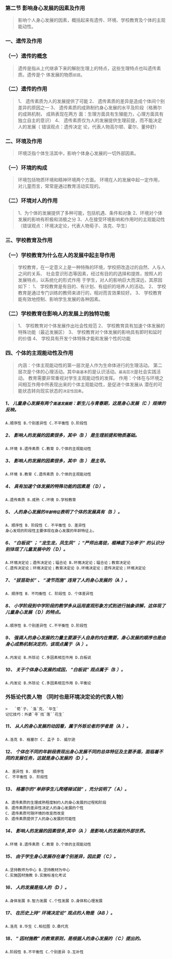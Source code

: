 ### 第二节 影响身心发展的因素及作用
>   影响个人身心发展的因素，概括起来有遗传、环境、学校教育及个体的主观能动性。

### 一、遗传及作用
### （一）遗传的概念
>   遗传是指从上代继承下来的解剖生理上的特点，这些生理特点也叫遗传素质。遗传是个
体发展的物质`前提`。

### （二）遗传的作用
>   1、 遗传素质为人的发展提供了可能
    2、 遗传素质的差异是造成个体间个别差异的原因之一
    3、 遗传素质的成熟制约身心发展的水平及阶段（格赛尔的成熟机制， 成熟表现在两方
    面：生理方面具有生殖能力，心理方面具有独立自主的意识）
    4、 遗传素质仅为人的发展提供生理前提，而不能决定人的发展（ 错误观点：遗传决定
    论，代表人物高尔顿、霍尔、董仲舒）
    
### 二、环境及作用
>   环境泛指个体生活其中，影响个体身心发展的一切外部因素。

### （一）环境的构成
>   环境包括物质环境和精神环境两个方面。
环境在人的发展中起一定作用，对儿童而言，常常是通过教育活动实现的。

### （二）环境对人的作用
>   1、为个体的发展提供了多种可能，包括机遇、条件和对象
    2、环境对个体发展的影响有积极和消极之分
    3、人在接受环境影响和作用时的主观能动性（错误观点：环境决定论，代表人物荀子、洛克、华生）
    
### 三、学校教育及作用
### （一）学校教育为什么在人的发展中起主导作用
>   学校教育，在一定意义上是一种特殊的环境，学校把改造过的自然、人与人之间的关系、
社会意识形态等因素，经过有目的的选择和提炼，按照人的发展特点，以系统化的形式作用
于学生，对人的影响巨大而深远，其原因如下：
    1、 学校教育是有目的、有计划、有组织的培养人的活动。
    2、 学校教育是通过专门训练的教师来进行的，相对而言效果较好。
    3、 学校教育能有效地控制、影响学生发展的各种因素。
    
### （二）学校教育在影响人的发展上的独特功能
>   1、 学校教育对个体发展作出社会性规范
    2、 学校教育具有加速个体发展的特殊功能（最近发展区）
    3、 学校教育对个体发展的影响具有即时和延时的价值
    4、 学校具有开发个体特殊才能和发展个性的功能
    
### 四、个体的主观能动性及作用
>   内涵：个体主观能动性的第一层次是人作为生命体进行的生理活动。
    第二层次是个体的心理活动。其中`最基本`的是认识活动。`最高层次`是社会实践活动。
    教育需要非常重视对学生主观能动性的发挥。
    作用：个体在与环境之间相互作用中所表现出来的个体主观能动性，是促进个体发展从
    潜在的可能状态转向现实状态的`决定性因素`。


##### 1、 儿童身心发展有两个`高速发展期`：新生儿与青春期，这是身心发展（C ）规律的反映。
    A.顺序性 B.个别差异性 C.不平衡性 D.阶段性

##### 2、 影响人的发展的因素很多，其中（B ） 是生理前提和物质基础。
    A.环境 B.遗传素质 C.教育 D.个体的主观能动性
    
##### 3、 影响人的发展的因素很多，其中（B ） 是主导。
    A.环境 B.教育 C.遗传素质 D.个体的主观能动性
    
##### 4、 具有加速个体发展的特殊功能的因素是（ D）。
    A.遗传素质 B.成熟 C.环境 D.学校教育
    
##### 5、 人的身心发展的`年龄特征`表明了个体的发展具有（B ）。
    A．顺序性 B．阶段性 C．不平衡性 D．差异性
    身心发现的阶段性主要体现在身心发展的年龄特征上。
    
##### 6、 “白板说” ； “龙生龙，凤生凤” ； “严师出高徒，棍棒底下出孝子” 的认识分别体现了儿童发展中的（ D）。
    A.环境决定论；遗传决定论；辐合论 B.环境决定论；辐合论；教育决定论
    C.遗传决定论；环境决定论；教育决定论 D.环境决定论；遗传决定论；环境决定论
    
    
##### 7、 “拔苗助长” 、 “凌节而施” 违背了人的身心发展的（A ）。
    A．顺序性 B．不均衡性 C．阶段性 D．个体差异性
    
##### 8、 小学阶段到中学阶段的教学多从运用直观形象方式到进行抽象讲解，这体现了儿童身心发展（ D）的特点。
    A.顺序性 B.个别差异性 C.不平衡性 D.阶段性
    
##### 9、 强调人的身心发展的力量主要源于人自身的内在需要，身心发展的顺序也是由身心成熟机制决定的，该观点属于（A ）。
    A.内发论 B.外铄论 C.多因素相互作用 D.白板说
    
##### 10、 关于个体身心发展的成因， “白板说” 观点属于（B ）。
    A.内发论 B.外铄论 C.多因素相互作用 D.平衡论
    
### 外铄论代表人物 （同时也是环境决定论的代表人物）
    >   `荀`子、`洛`克、`华生`
    记忆技巧：外婆`寻`找`落``花生`
    
##### 11、 从人的身心发展的动因看，属于外铄论者的学者是（A ）。
    A.洛克 B. 格塞尔 C. 孟子 D. 威尔逊
    
##### 12、 个体在不同的年龄段表现出身心发展不同的总体特征及主要矛盾，面临着不同的发展任务，这就是身心发展的（D ）。
    A. 差异性 B. 顺序性
    C. 不平衡性 D. 阶段性
    
##### 13、 格塞尔的“单卵孪生儿爬楼梯试验” ，充分说明了（ A）。
    A．遗传素质的生理成熟程度制约人的身心发展的过程和阶段
    B．遗传素质的差异性决定人的身心发展的个性
    C．遗传素质可随环境的改变而改变
    D．遗传素质提供了人的身心发展的可能性
    
##### 14、 影响人的发展的因素很多,其中（A ） 是影响人的发展的外部世界。
    A.环境 B.遗传素质 C.教育 D.个体的主观能动性
    
##### 15、 由于学生身心发展存在着个别差异，因此要（ C）。
    A.坚持教师为中心 B.坚持教材为中心
    C.实施因材施教 D.实施标准化考试
    
##### 16、 人的发展是指人的（D ）。
    A.身体发展 B.智力发展 C.个性发展 D.身体和心理发展
    
##### 17、 在历史上持“ 环境决定论” 观点的人物是（AB ）。
    A.洛克 B.华生 C.柏拉图 D.桑代克
    
##### 18、 “ 因材施教” 的教育原则，是根据人的身心发展的（ C）提出的。
    A.阶段性 B.不平衡性 C.个别差异 D.互补性

